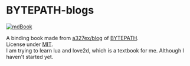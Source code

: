 # BYTEPATH-blogs

[![mdBook](https://img.shields.io/static/v1?style=for-the-badge&message=mdBook&color=000000&logo=mdBook&logoColor=FFFFFF&label=)](https://rust-lang.github.io/mdBook)

A binding book made from [a327ex/blog](https://github.com/a327ex/blog) of [BYTEPATH](https://github.com/a327ex/BYTEPATH).  
License under [MIT](https://github.com/scillidan/BYTEPATH/blob/main/LICENSE).  
I am trying to learn lua and love2d, which is a textbook for me. Although I haven't started yet.